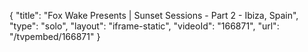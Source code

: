 {
    "title": "Fox Wake Presents | Sunset Sessions - Part 2 - Ibiza, Spain",
    "type": "solo",
    "layout": "iframe-static",
    "videoId": "166871",
    "url": "\/tvpembed\/166871"
}